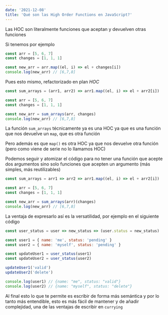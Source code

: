 ```yaml
---
date: '2021-12-08'
title: 'Qué son las High Order Functions en JavaScript?'
---
```


Las HOC son literalmente funciones que aceptan y devuelven otras funciones

Si tenemos por ejemplo

```js
const arr = [5, 6, 7]
const changes = [1, 1, 1]

const new_arr = arr.map((el, i) => el + changes[i])
console.log(new_arr) // [6,7,8]
```

Pues esto mismo, refactorizado en plan _HOC_

```js
const sum_arrays = (arr1, arr2) => arr1.map((el, i) => el + arr2[i])

const arr = [5, 6, 7]
const changes = [1, 1, 1]

const new_arr = sum_arrays(arr, changes)
console.log(new_arr) // [6,7,8]
```

La función `sum_arrays` técnicamente ya es una HOC ya que es una función que nos devuelve un `map`, que es otra función

Pero además es que `map()` es otra HOC ya que nos devuelve otra función (pero como viene de serie no lo llamamos HOC)

Podemos seguir y atomizar el código para no tener una función que acepte dos argumentos sino solo funciones que acepten un argumento (más simples, más reutilizables)

```js
const sum_arrays = arr1 => arr2 => arr1.map((el, i) => el + arr2[i])

const arr = [5, 6, 7]
const changes = [1, 1, 1]

const new_arr = sum_arrays(arr)(changes)
console.log(new_arr) // [6,7,8]
```

La ventaja de expresarlo así es la versatilidad, por ejemplo en el siguiente código

```js
const user_status = user => new_status => (user.status = new_status)

const user1 = { name: 'me', status: 'pending' }
const user2 = { name: 'myself', status: 'pending' }

const updateUser1 = user_status(user1)
const updateUser2 = user_status(user2)

updateUser1('valid')
updateUser2('delete')

console.log(user1) // {name: "me", status: "valid"}
console.log(user2) // {name: "myself", status: "delete"}
```

Al final esto lo que te permite es escribir de forma más semántica y por lo tanto más entendible, esto es más fácil de mantener y de añadir complejidad, una de las ventajas de escribir en `currying`
